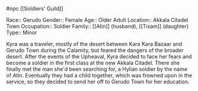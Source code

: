 #npc [[Soldiers' Guild]]

Race:: Gerudo
Gender:: Female
Age:: Older Adult
Location:: Akkala Citadel Town
Occupation:: Soldier
Family:: [[Atin]] (husband), [[Tisam]] (daughter)
Type:: Minor

Kyra was a traveler, mostly of the desert between Kara Kara Bazaar and Gerudo Town during the Calamity, but feared the dangers of the broader desert. After the events of the Upheaval, Kyra decided to face her fears and become a soldier in the first class at the new Akkala Citadel. There she finally met the man she'd been searching for, a Hylian soldier by the name of Atin. Eventually they had a child together, which was frowned upon in the service, so they decided to send her off to Gerudo Town for her education.
